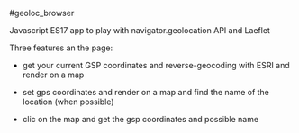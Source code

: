 #geoloc_browser

Javascript ES17 app to play with navigator.geolocation API and Laeflet

Three features an the page:

- get your current GSP coordinates and reverse-geocoding with ESRI and render on a map

- set gps coordinates and render on a map and find the name of the location (when possible)

- clic on the map and get the gsp coordinates and possible name
